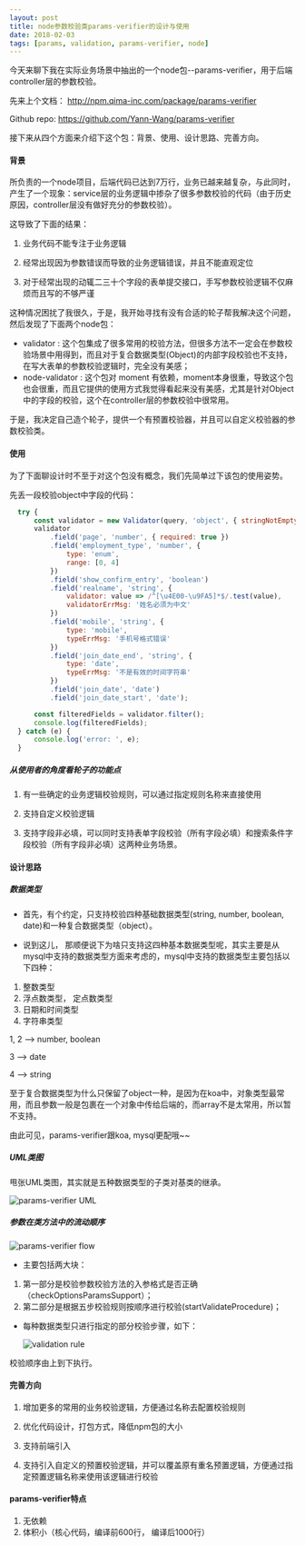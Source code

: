 ```yaml
---
layout: post
title: node参数校验类params-verifier的设计与使用
date: 2018-02-03 
tags: [params, validation, params-verifier, node]
---
```


今天来聊下我在实际业务场景中抽出的一个node包--params-verifier，用于后端controller层的参数校验。

先来上个文档： http://npm.qima-inc.com/package/params-verifier

Github repo: https://github.com/Yann-Wang/params-verifier

接下来从四个方面来介绍下这个包：背景、使用、设计思路、完善方向。

<!-- more -->

#### 背景

所负责的一个node项目，后端代码已达到7万行，业务已越来越复杂，与此同时，产生了一个现象：service层的业务逻辑中掺杂了很多参数校验的代码（由于历史原因，controller层没有做好充分的参数校验）。

这导致了下面的结果：

 1. 业务代码不能专注于业务逻辑

 2. 经常出现因为参数错误而导致的业务逻辑错误，并且不能直观定位

 3. 对于经常出现的动辄二三十个字段的表单提交接口，手写参数校验逻辑不仅麻烦而且写的不够严谨

这种情况困扰了我很久，于是，我开始寻找有没有合适的轮子帮我解决这个问题，然后发现了下面两个node包：

 - validator : 这个包集成了很多常用的校验方法，但很多方法不一定会在参数校验场景中用得到，而且对于复合数据类型(Object)的内部字段校验也不支持，在写大表单的参数校验逻辑时，完全没有美感；
 - node-validator : 这个包对 moment 有依赖，moment本身很重，导致这个包也会很重，而且它提供的使用方式我觉得看起来没有美感，尤其是针对Object中的字段的校验，这个在controller层的参数校验中很常用。

于是，我决定自己造个轮子，提供一个有预置校验器，并且可以自定义校验器的参数校验类。

#### 使用

为了下面聊设计时不至于对这个包没有概念，我们先简单过下该包的使用姿势。

先丢一段校验object中字段的代码：

  ```javascript
    try {
        const validator = new Validator(query, 'object', { stringNotEmpty: true });
        validator
            .field('page', 'number', { required: true })
            .field('employment_type', 'number', {
                type: 'enum',
                range: [0, 4]
            })
            .field('show_confirm_entry', 'boolean')
            .field('realname', 'string', {
                validator: value => /^[\u4E00-\u9FA5]*$/.test(value),
                validatorErrMsg: '姓名必须为中文'
            })
            .field('mobile', 'string', {
                type: 'mobile',
                typeErrMsg: '手机号格式错误'
            })
            .field('join_date_end', 'string', {
                type: 'date',
                typeErrMsg: '不是有效的时间字符串'
            })
            .field('join_date', 'date')
            .field('join_date_start', 'date');

        const filteredFields = validator.filter();
        console.log(filteredFields);
    } catch (e) {
        console.log('error: ', e);
    }
  ```

##### 从使用者的角度看轮子的功能点

1. 有一些确定的业务逻辑校验规则，可以通过指定规则名称来直接使用

2. 支持自定义校验逻辑

3. 支持字段非必填，可以同时支持表单字段校验（所有字段必填）和搜索条件字段校验（所有字段非必填）这两种业务场景。

#### 设计思路

##### 数据类型
- 首先，有个约定，只支持校验四种基础数据类型(string, number, boolean, date)和一种复合数据类型（object）。

- 说到这儿， 那顺便说下为啥只支持这四种基本数据类型呢，其实主要是从mysql中支持的数据类型方面来考虑的，mysql中支持的数据类型主要包括以下四种：
 1. 整数类型
 2. 浮点数类型， 定点数类型
 3. 日期和时间类型
 4. 字符串类型

1, 2 --> number, boolean

3 --> date

4 --> string

至于复合数据类型为什么只保留了object一种，是因为在koa中，对象类型最常用，而且参数一般是包裹在一个对象中传给后端的，而array不是太常用，所以暂不支持。

由此可见，params-verifier跟koa, mysql更配哦~~

##### UML类图

甩张UML类图，其实就是五种数据类型的子类对基类的继承。

![params-verifier UML](http://okup5z621.bkt.clouddn.com/params-verifier-uml.jpeg)

##### 参数在类方法中的流动顺序

![params-verifier flow](http://okup5z621.bkt.clouddn.com/params-verifier-flow.jpeg)

- 主要包括两大块：

 1. 第一部分是校验参数校验方法的入参格式是否正确（checkOptionsParamsSupport）；
 2. 第二部分是根据五步校验规则按顺序进行校验(startValidateProcedure)；

- 每种数据类型只进行指定的部分校验步骤，如下：

  ![validation rule](http://okup5z621.bkt.clouddn.com/validation-rule.jpeg)

校验顺序由上到下执行。

#### 完善方向
1. 增加更多的常用的业务校验逻辑，方便通过名称去配置校验规则

2. 优化代码设计，打包方式，降低npm包的大小

3. 支持前端引入

4. 支持引入自定义的预置校验逻辑，并可以覆盖原有重名预置逻辑，方便通过指定预置逻辑名称来使用该逻辑进行校验

#### params-verifier特点
1. 无依赖
2. 体积小（核心代码，编译前600行， 编译后1000行）
